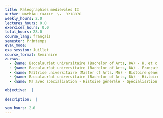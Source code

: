 ```yaml
---
title: Paléographies médiévales II
author: Mathieu Caesar  \-  32J0076
weekly_hours: 2.0
lectures_hours: 0.0
exercices_hours: 0.0
total_hours: 28.0
course_lang: français
semester: Printemps
eval_mode: 
exa_session: Juillet
course_format: Seminaire
cursus:
  - {name: Baccalauréat universitaire (Bachelor of Arts, BA) - H. et c. du Moyen Age, type: N/A, credits: \-}
  - {name: Baccalauréat universitaire (Bachelor of Arts, BA) - Français médiéval, type: N/A, credits: \-}
  - {name: Maîtrise universitaire (Master of Arts, MA) - Histoire générale, type: N/A, credits: \-}
  - {name: Baccalauréat universitaire (Bachelor of Arts, BA) - Histoire générale, type: N/A, credits: \-}
  - {name: Ma avec spécialisation - Histoire générale - Spécialisation en production, type: N/A, credits: \-}

objective:  |
            
description:  |
              
sem_hours: 2.0
---
```

